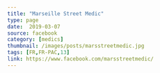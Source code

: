 ```yaml
---
title: "Marseille Street Medic"
type: page
date:  2019-03-07
source: facebook
category: [medics]
thumbnail: /images/posts/marsstreetmedic.jpg
tags: [FR,FR-PAC,13]
link: https://www.facebook.com/marsstreetmedic/
---
```


